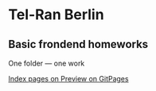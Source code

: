 # Tel-Ran Berlin

## Basic frondend homeworks

One folder — one work

[Index pages on Preview on GitPages](https://kolya-ya.github.io/TelRan-HomeWork/)
